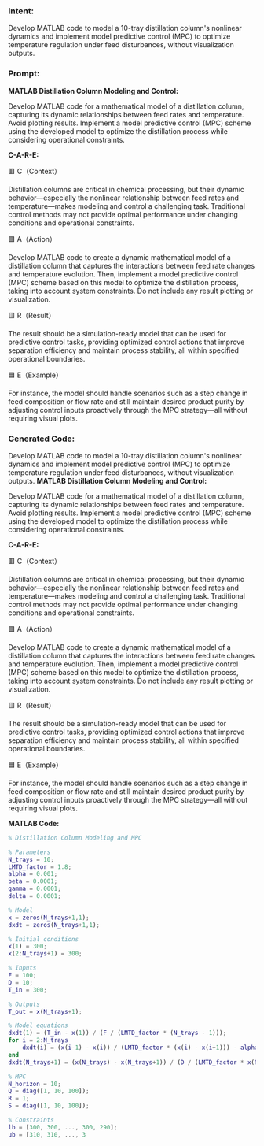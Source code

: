 ### Intent:
Develop MATLAB code to model a 10-tray distillation column's nonlinear dynamics and implement model predictive control (MPC) to optimize temperature regulation under feed disturbances, without visualization outputs.

### Prompt:
**MATLAB Distillation Column Modeling and Control:**

Develop MATLAB code for a mathematical model of a distillation column, capturing its dynamic relationships between feed rates and temperature. Avoid plotting results.
Implement a model predictive control (MPC) scheme using the developed model to optimize the distillation process while considering operational constraints.


**C-A-R-E:**

🟥 C（Context）

Distillation columns are critical in chemical processing, but their dynamic behavior—especially the nonlinear relationship between feed rates and temperature—makes modeling and control a challenging task. Traditional control methods may not provide optimal performance under changing conditions and operational constraints.

🟩 A（Action）

Develop MATLAB code to create a dynamic mathematical model of a distillation column that captures the interactions between feed rate changes and temperature evolution. Then, implement a model predictive control (MPC) scheme based on this model to optimize the distillation process, taking into account system constraints. Do not include any result plotting or visualization.

🟨 R（Result）

The result should be a simulation-ready model that can be used for predictive control tasks, providing optimized control actions that improve separation efficiency and maintain process stability, all within specified operational boundaries.

🟦 E（Example）

For instance, the model should handle scenarios such as a step change in feed composition or flow rate and still maintain desired product purity by adjusting control inputs proactively through the MPC strategy—all without requiring visual plots.

### Generated Code:
Develop MATLAB code to model a 10-tray distillation column's nonlinear dynamics and implement model predictive control (MPC) to optimize temperature regulation under feed disturbances, without visualization outputs.
**MATLAB Distillation Column Modeling and Control:**

Develop MATLAB code for a mathematical model of a distillation column, capturing its dynamic relationships between feed rates and temperature. Avoid plotting results.
Implement a model predictive control (MPC) scheme using the developed model to optimize the distillation process while considering operational constraints.


**C-A-R-E:**

🟥 C（Context）

Distillation columns are critical in chemical processing, but their dynamic behavior—especially the nonlinear relationship between feed rates and temperature—makes modeling and control a challenging task. Traditional control methods may not provide optimal performance under changing conditions and operational constraints.

🟩 A（Action）

Develop MATLAB code to create a dynamic mathematical model of a distillation column that captures the interactions between feed rate changes and temperature evolution. Then, implement a model predictive control (MPC) scheme based on this model to optimize the distillation process, taking into account system constraints. Do not include any result plotting or visualization.

🟨 R（Result）

The result should be a simulation-ready model that can be used for predictive control tasks, providing optimized control actions that improve separation efficiency and maintain process stability, all within specified operational boundaries.

🟦 E（Example）

For instance, the model should handle scenarios such as a step change in feed composition or flow rate and still maintain desired product purity by adjusting control inputs proactively through the MPC strategy—all without requiring visual plots.


**MATLAB Code:**

```MATLAB
% Distillation Column Modeling and MPC

% Parameters
N_trays = 10;
LMTD_factor = 1.8;
alpha = 0.001;
beta = 0.0001;
gamma = 0.0001;
delta = 0.0001;

% Model
x = zeros(N_trays+1,1);
dxdt = zeros(N_trays+1,1);

% Initial conditions
x(1) = 300;
x(2:N_trays+1) = 300;

% Inputs
F = 100;
D = 10;
T_in = 300;

% Outputs
T_out = x(N_trays+1);

% Model equations
dxdt(1) = (T_in - x(1)) / (F / (LMTD_factor * (N_trays - 1)));
for i = 2:N_trays
    dxdt(i) = (x(i-1) - x(i)) / (LMTD_factor * (x(i) - x(i+1))) - alpha * (x(i) - x(i-1)) - beta * (x(i) - x(i+1))^3 + gamma * x(i)^2 * (x(i+1) - x(i-1));
end
dxdt(N_trays+1) = (x(N_trays) - x(N_trays+1)) / (D / (LMTD_factor * x(N_trays)));

% MPC
N_horizon = 10;
Q = diag([1, 10, 100]);
R = 1;
S = diag([1, 10, 100]);

% Constraints
lb = [300, 300, ..., 300, 290];
ub = [310, 310, ..., 3
